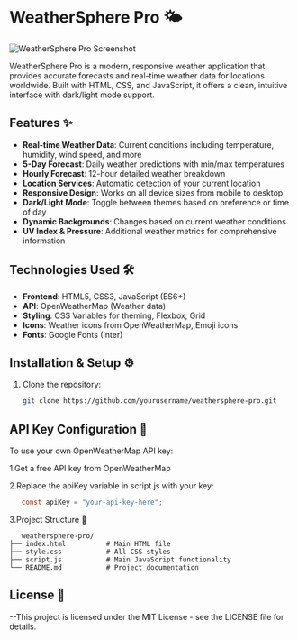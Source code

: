 # WeatherSphere Pro 🌤️

![WeatherSphere Pro Screenshot](https://via.placeholder.com/800x500.png?text=WeatherSphere+Pro+Screenshot) <!-- Replace with actual screenshot -->

WeatherSphere Pro is a modern, responsive weather application that provides accurate forecasts and real-time weather data for locations worldwide. Built with HTML, CSS, and JavaScript, it offers a clean, intuitive interface with dark/light mode support.

## Features ✨

- **Real-time Weather Data**: Current conditions including temperature, humidity, wind speed, and more
- **5-Day Forecast**: Daily weather predictions with min/max temperatures
- **Hourly Forecast**: 12-hour detailed weather breakdown
- **Location Services**: Automatic detection of your current location
- **Responsive Design**: Works on all device sizes from mobile to desktop
- **Dark/Light Mode**: Toggle between themes based on preference or time of day
- **Dynamic Backgrounds**: Changes based on current weather conditions
- **UV Index & Pressure**: Additional weather metrics for comprehensive information

## Technologies Used 🛠️

- **Frontend**: HTML5, CSS3, JavaScript (ES6+)
- **API**: OpenWeatherMap (Weather data)
- **Styling**: CSS Variables for theming, Flexbox, Grid
- **Icons**: Weather icons from OpenWeatherMap, Emoji icons
- **Fonts**: Google Fonts (Inter)

## Installation & Setup ⚙️

1. Clone the repository:
   ```bash
   git clone https://github.com/yourusername/weathersphere-pro.git
    ```
## API Key Configuration 🔑
To use your own OpenWeatherMap API key:

 1.Get a free API key from OpenWeatherMap

 2.Replace the apiKey variable in script.js with your key:
 ```java script
    const apiKey = "your-api-key-here";
 ```
 3.Project Structure 📂
   ```text
      weathersphere-pro/
├── index.html          # Main HTML file
├── style.css           # All CSS styles
├── script.js           # Main JavaScript functionality
└── README.md           # Project documentation
```
## License 📄
  --This project is licensed under the MIT License - see the LICENSE file for details.
